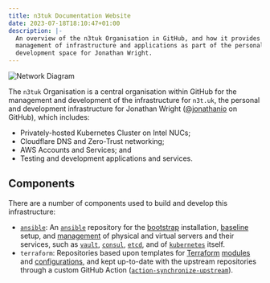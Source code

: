 ```yaml
---
title: n3tuk Documentation Website
date: 2023-07-18T18:10:47+01:00
description: |-
  An overview of the n3tuk Organisation in GitHub, and how it provides for the
  management of infrastructure and applications as part of the personal
  development space for Jonathan Wright.
---
```

![Network Diagram](/images/network-diagram.svg)

The `n3tuk` Organisation is a central organisation within GitHub for the
management and development of the infrastructure for `n3t.uk`, the personal and
development infrastructure for Jonathan Wright ([@jonathanio][github-jonathanio]
on GitHub), which includes:

[github-jonathanio]: https://github.com/jonathanio

- Privately-hosted Kubernetes Cluster on Intel NUCs;
- Cloudflare DNS and Zero-Trust networking;
- AWS Accounts and Services; and
- Testing and development applications and services.

## Components

There are a number of components used to build and develop this infrastructure:

- [`ansible`][github-ansible]: An [`ansible`][ansible] repository for the
  [bootstrap][bootstrap] installation, [baseline][baseline] setup, and
  [management][all] of physical and virtual servers and their services, such as
  [`vault`][vault], [`consul`][consul], [`etcd`][etcd], and of
  [`kubernetes`][kubernetes] itself.
- `terraform`: Repositories based upon templates for [Terraform][terraform]
  [modules][modules] and [configurations][configurations], and kept up-to-date
  with the upstream repositories through a custom GitHub Action
  ([`action-synchronize-upstream`][action-synchronise]).

[ansible]: https://www.ansible.com/
[github-ansible]: https://github.com/n3tuk/ansible
[bootstrap]: https://github.com/n3tuk/ansible/blob/main/plays/bootstrap.yaml
[baseline]: https://github.com/n3tuk/ansible/blob/main/plays/baseline.yaml
[all]: https://github.com/n3tuk/ansible/blob/main/plays/all.yaml
[vault]: https://github.com/n3tuk/ansible/tree/main/roles/vault
[consul]: https://github.com/n3tuk/ansible/tree/main/roles/consul
[etcd]: https://github.com/n3tuk/ansible/tree/main/plays/roles/etcd
[kubernetes]: https://github.com/n3tuk/ansible/tree/main/roles/kubernetes
[terraform]: https://www.terraform.io
[modules]: https://github.com/n3tuk/template-terraform-module
[configurations]: https://github.com/n3tuk/template-terraform-configuration
[action-synchronise]: https://github.com/n3tuk/action-synchronise-upstream
